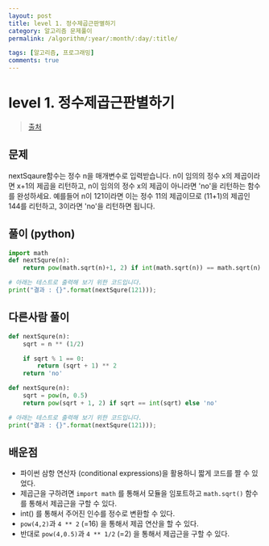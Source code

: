 ```yaml
---
layout: post
title: level 1. 정수제곱근판별하기
category: 알고리즘 문제풀이
permalink: /algorithm/:year/:month/:day/:title/

tags: [알고리즘, 프로그래밍]
comments: true
---
```

# level 1. 정수제곱근판별하기
> [출처](http://tryhelloworld.co.kr/challenge_codes/121)

## 문제
nextSqaure함수는 정수 n을 매개변수로 입력받습니다.
n이 임의의 정수 x의 제곱이라면 x+1의 제곱을 리턴하고, n이 임의의 정수 x의 제곱이 아니라면 'no'을 리턴하는 함수를 완성하세요.
예를들어 n이 121이라면 이는 정수 11의 제곱이므로 (11+1)의 제곱인 144를 리턴하고, 3이라면 'no'을 리턴하면 됩니다.

## 풀이 (python)
```python
import math
def nextSqure(n):
    return pow(math.sqrt(n)+1, 2) if int(math.sqrt(n)) == math.sqrt(n) else 'no'

# 아래는 테스트로 출력해 보기 위한 코드입니다.
print("결과 : {}".format(nextSqure(121)));
```

## 다른사람 풀이

```python
def nextSqure(n):
    sqrt = n ** (1/2)

    if sqrt % 1 == 0:
        return (sqrt + 1) ** 2
    return 'no'
```

```python
def nextSqure(n):
    sqrt = pow(n, 0.5)
    return pow(sqrt + 1, 2) if sqrt == int(sqrt) else 'no'

# 아래는 테스트로 출력해 보기 위한 코드입니다.
print("결과 : {}".format(nextSqure(121)));
```

## 배운점
- 파이썬 삼항 연산자 (conditional expressions)을 활용하니 짧게 코드를 짤 수 있었다.
- 제곱근을 구하려면 `import math` 를 통해서 모듈을 임포트하고 `math.sqrt()` 함수를 통해서 제곱근을 구할 수 있다.
- int() 를 통해서 주어진 인수를 정수로 변환할 수 있다.
- `pow(4,2)`과 `4 ** 2` (=16) 을 통해서 제곱 연산을 할 수 있다.
- 반대로 `pow(4,0.5)`과 `4 ** 1/2` (=2) 을 통해서 제곱근을 구할 수 있다.
